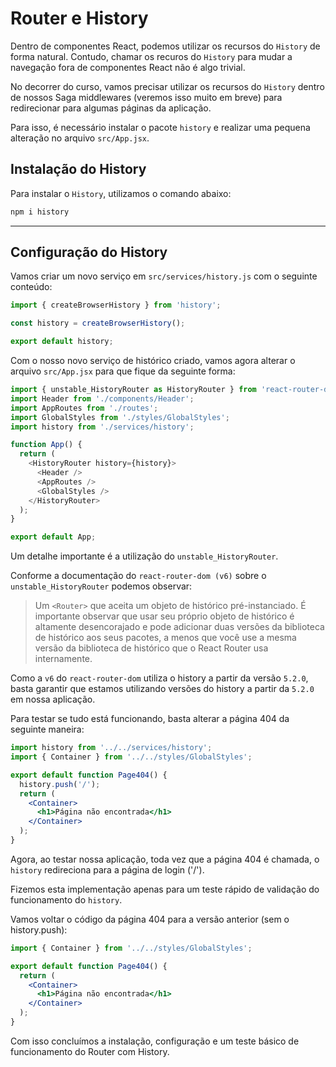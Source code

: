 # Router e History

Dentro de componentes React, podemos utilizar os recursos do ```History``` de forma natural. Contudo, chamar os recuros do ```History``` para mudar a navegação fora de componentes React não é algo trivial.

No decorrer do curso, vamos precisar utilizar os recursos do ```History``` dentro de nossos Saga middlewares (veremos isso muito em breve) para redirecionar para algumas páginas da aplicação.

Para isso, é necessário instalar o pacote ```history``` e realizar uma pequena alteração no arquivo ```src/App.jsx```.

## Instalação do History

Para instalar o ```History```, utilizamos o comando abaixo:

```javascript
npm i history
```

---

## Configuração do History

Vamos criar um novo serviço em ```src/services/history.js``` com o seguinte conteúdo:

```javascript
import { createBrowserHistory } from 'history';

const history = createBrowserHistory();

export default history;
```

Com o nosso novo serviço de histórico criado, vamos agora alterar o arquivo ```src/App.jsx``` para que fique da seguinte forma:

```javascript
import { unstable_HistoryRouter as HistoryRouter } from 'react-router-dom';
import Header from './components/Header';
import AppRoutes from './routes';
import GlobalStyles from './styles/GlobalStyles';
import history from './services/history';

function App() {
  return (
    <HistoryRouter history={history}>
      <Header />
      <AppRoutes />
      <GlobalStyles />
    </HistoryRouter>
  );
}

export default App;
```

Um detalhe importante é a utilização do ```unstable_HistoryRouter```.

Conforme a documentação do ```react-router-dom (v6)``` sobre o ```unstable_HistoryRouter``` podemos observar:
> Um ```<Router>``` que aceita um objeto de histórico pré-instanciado. É importante observar que usar seu próprio objeto de histórico é altamente desencorajado e pode adicionar duas versões da biblioteca de histórico aos seus pacotes, a menos que você use a mesma versão da biblioteca de histórico que o React Router usa internamente.

Como a ```v6``` do ```react-router-dom``` utiliza o history a partir da versão ```5.2.0```, basta garantir que estamos utilizando versões do history a partir da ```5.2.0``` em nossa aplicação.

Para testar se tudo está funcionando, basta alterar a página 404 da seguinte maneira:

```jsx
import history from '../../services/history';
import { Container } from '../../styles/GlobalStyles';

export default function Page404() {
  history.push('/');
  return (
    <Container>
      <h1>Página não encontrada</h1>
    </Container>
  );
}
```

Agora, ao testar nossa aplicação, toda vez que a página 404 é chamada, o ```history``` redireciona para a página de login ('/').

Fizemos esta implementação apenas para um teste rápido de validação do funcionamento do ```history```.

Vamos voltar o código da página 404 para a versão anterior (sem o history.push):

```jsx
import { Container } from '../../styles/GlobalStyles';

export default function Page404() {
  return (
    <Container>
      <h1>Página não encontrada</h1>
    </Container>
  );
}
```

Com isso concluímos a instalação, configuração e um teste básico de funcionamento do Router com History.
